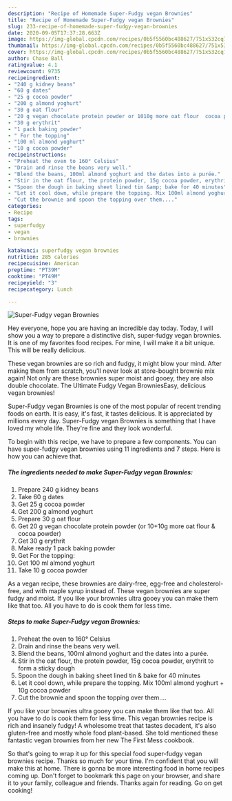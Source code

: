 ```yaml
---
description: "Recipe of Homemade Super-Fudgy vegan Brownies"
title: "Recipe of Homemade Super-Fudgy vegan Brownies"
slug: 233-recipe-of-homemade-super-fudgy-vegan-brownies
date: 2020-09-05T17:37:28.663Z
image: https://img-global.cpcdn.com/recipes/0b5f5560bc488627/751x532cq70/super-fudgy-vegan-brownies-recipe-main-photo.jpg
thumbnail: https://img-global.cpcdn.com/recipes/0b5f5560bc488627/751x532cq70/super-fudgy-vegan-brownies-recipe-main-photo.jpg
cover: https://img-global.cpcdn.com/recipes/0b5f5560bc488627/751x532cq70/super-fudgy-vegan-brownies-recipe-main-photo.jpg
author: Chase Ball
ratingvalue: 4.1
reviewcount: 9735
recipeingredient:
- "240 g kidney beans"
- "60 g dates"
- "25 g cocoa powder"
- "200 g almond yoghurt"
- "30 g oat flour"
- "20 g vegan chocolate protein powder or 1010g more oat flour  cocoa powder"
- "30 g erythrit"
- "1 pack baking powder"
- " For the topping"
- "100 ml almond yoghurt"
- "10 g cocoa powder"
recipeinstructions:
- "Preheat the oven to 160° Celsius"
- "Drain and rinse the beans very well."
- "Blend the beans, 100ml almond yoghurt and the dates into a purée."
- "Stir in the oat flour, the protein powder, 15g cocoa powder, erythrit to form a sticky dough"
- "Spoon the dough in baking sheet lined tin &amp; bake for 40 minutes"
- "Let it cool down, while prepare the topping. Mix 100ml almond yoghurt + 10g cocoa powder"
- "Cut the brownie and spoon the topping over them...."
categories:
- Recipe
tags:
- superfudgy
- vegan
- brownies

katakunci: superfudgy vegan brownies 
nutrition: 285 calories
recipecuisine: American
preptime: "PT39M"
cooktime: "PT49M"
recipeyield: "3"
recipecategory: Lunch

---
```



![Super-Fudgy vegan Brownies](https://img-global.cpcdn.com/recipes/0b5f5560bc488627/751x532cq70/super-fudgy-vegan-brownies-recipe-main-photo.jpg)

Hey everyone, hope you are having an incredible day today. Today, I will show you a way to prepare a distinctive dish, super-fudgy vegan brownies. It is one of my favorites food recipes. For mine, I will make it a bit unique. This will be really delicious.

These vegan brownies are so rich and fudgy, it might blow your mind. After making them from scratch, you&#39;ll never look at store-bought brownie mix again! Not only are these brownies super moist and gooey, they are also double chocolate. The Ultimate Fudgy Vegan BrowniesEasy, delicious vegan brownies!

Super-Fudgy vegan Brownies is one of the most popular of recent trending foods on earth. It is easy, it's fast, it tastes delicious. It is appreciated by millions every day. Super-Fudgy vegan Brownies is something that I have loved my whole life. They're fine and they look wonderful.


To begin with this recipe, we have to prepare a few components. You can have super-fudgy vegan brownies using 11 ingredients and 7 steps. Here is how you can achieve that.

<!--inarticleads1-->

##### The ingredients needed to make Super-Fudgy vegan Brownies:

1. Prepare 240 g kidney beans
1. Take 60 g dates
1. Get 25 g cocoa powder
1. Get 200 g almond yoghurt
1. Prepare 30 g oat flour
1. Get 20 g vegan chocolate protein powder (or 10+10g more oat flour &amp; cocoa powder)
1. Get 30 g erythrit
1. Make ready 1 pack baking powder
1. Get  For the topping:
1. Get 100 ml almond yoghurt
1. Take 10 g cocoa powder


As a vegan recipe, these brownies are dairy-free, egg-free and cholesterol-free, and with maple syrup instead of. These vegan brownies are super fudgy and moist. If you like your brownies ultra gooey you can make them like that too. All you have to do is cook them for less time. 

<!--inarticleads2-->

##### Steps to make Super-Fudgy vegan Brownies:

1. Preheat the oven to 160° Celsius
1. Drain and rinse the beans very well.
1. Blend the beans, 100ml almond yoghurt and the dates into a purée.
1. Stir in the oat flour, the protein powder, 15g cocoa powder, erythrit to form a sticky dough
1. Spoon the dough in baking sheet lined tin &amp; bake for 40 minutes
1. Let it cool down, while prepare the topping. Mix 100ml almond yoghurt + 10g cocoa powder
1. Cut the brownie and spoon the topping over them....


If you like your brownies ultra gooey you can make them like that too. All you have to do is cook them for less time. This vegan brownies recipe is rich and insanely fudgy! A wholesome treat that tastes decadent, it&#39;s also gluten-free and mostly whole food plant-based. She told mentioned these fantastic vegan brownies from her new The First Mess cookbook. 

So that's going to wrap it up for this special food super-fudgy vegan brownies recipe. Thanks so much for your time. I'm confident that you will make this at home. There is gonna be more interesting food in home recipes coming up. Don't forget to bookmark this page on your browser, and share it to your family, colleague and friends. Thanks again for reading. Go on get cooking!
